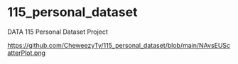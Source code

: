 # 115_personal_dataset
DATA 115 Personal Dataset Project

https://github.com/CheweezyTy/115_personal_dataset/blob/main/NAvsEUScatterPlot.png


